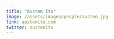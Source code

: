 ```yaml
---
title: "Austen Ito"
image: /assets/images/people/austen.jpg
link: austenito.com
twitter: austenito
---
```


